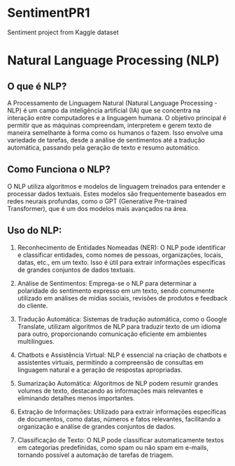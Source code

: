 # SentimentPR1
Sentiment project from Kaggle dataset


# Natural Language Processing (NLP) 
## O que é NLP?
A Processamento de Linguagem Natural (Natural Language Processing - NLP) é um campo da inteligência artificial (IA) que se concentra na interação entre computadores e a linguagem humana. O objetivo principal é permitir que as máquinas compreendam, interpretem e gerem texto de maneira semelhante à forma como os humanos o fazem. Isso envolve uma variedade de tarefas, desde a análise de sentimentos até a tradução automática, passando pela geração de texto e resumo automático.

## Como Funciona o NLP?
O NLP utiliza algoritmos e modelos de linguagem treinados para entender e processar dados textuais. Estes modelos são frequentemente baseados em redes neurais profundas, como o GPT (Generative Pre-trained Transformer), que é um dos modelos mais avançados na área.

## Uso do NLP:
1. Reconhecimento de Entidades Nomeadas (NER):
O NLP pode identificar e classificar entidades, como nomes de pessoas, organizações, locais, datas, etc., em um texto. Isso é útil para extrair informações específicas de grandes conjuntos de dados textuais.

2. Análise de Sentimentos:
Emprega-se o NLP para determinar a polaridade do sentimento expresso em um texto, sendo comumente utilizado em análises de mídias sociais, revisões de produtos e feedback do cliente.

3. Tradução Automática:
Sistemas de tradução automática, como o Google Translate, utilizam algoritmos de NLP para traduzir texto de um idioma para outro, proporcionando comunicação eficiente em ambientes multilíngues.

4. Chatbots e Assistência Virtual:
NLP é essencial na criação de chatbots e assistentes virtuais, permitindo a compreensão de consultas em linguagem natural e a geração de respostas apropriadas.

5. Sumarização Automática:
Algoritmos de NLP podem resumir grandes volumes de texto, destacando as informações mais relevantes e eliminando detalhes menos importantes.

6. Extração de Informações:
Utilizado para extrair informações específicas de documentos, como datas, números e fatos relevantes, facilitando a organização e análise de grandes conjuntos de dados.

7. Classificação de Texto:
O NLP pode classificar automaticamente textos em categorias predefinidas, como spam ou não spam em e-mails, tornando possível a automação de tarefas de triagem.
